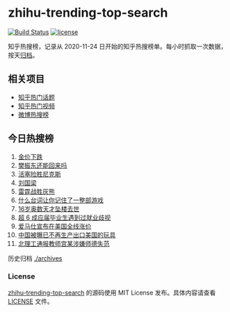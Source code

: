 # zhihu-trending-top-search

[![Build Status](https://github.com/justjavac/zhihu-trending-top-search/workflows/ci/badge.svg?branch=main)](https://github.com/justjavac/zhihu-trending-top-search/actions)
[![license](https://img.shields.io/github/license/justjavac/zhihu-trending-top-search)](https://github.com/justjavac/zhihu-trending-top-search/blob/main/LICENSE)

知乎热搜榜，记录从 2020-11-24 日开始的知乎热搜榜单。每小时抓取一次数据，按天[归档](./archives)。

## 相关项目

- [知乎热门话题](https://github.com/justjavac/zhihu-trending-hot-questions)
- [知乎热门视频](https://github.com/justjavac/zhihu-trending-hot-video)
- [微博热搜榜](https://github.com/justjavac/weibo-trending-hot-search)

## 今日热搜榜

<!-- BEGIN -->
<!-- 最后更新时间 Thu Apr 24 2025 10:24:51 GMT+0800 (China Standard Time) -->

1. [金价下跌](https://www.zhihu.com/search?q=%E9%87%91%E4%BB%B7%E4%B8%8B%E8%B7%8C)
1. [樊振东还能回来吗](https://www.zhihu.com/search?q=%E6%A8%8A%E6%8C%AF%E4%B8%9C%E8%BF%98%E8%83%BD%E5%9B%9E%E6%9D%A5%E5%90%97)
1. [活塞险胜尼克斯](https://www.zhihu.com/search?q=%E6%B4%BB%E5%A1%9E%E9%99%A9%E8%83%9C%E5%B0%BC%E5%85%8B%E6%96%AF)
1. [刘国梁](https://www.zhihu.com/search?q=%E5%88%98%E5%9B%BD%E6%A2%81)
1. [雷霆战胜灰熊](https://www.zhihu.com/search?q=%E9%9B%B7%E9%9C%86%E6%88%98%E8%83%9C%E7%81%B0%E7%86%8A)
1. [什么台词让你记住了一整部游戏](https://www.zhihu.com/search?q=%E4%BB%80%E4%B9%88%E5%8F%B0%E8%AF%8D%E8%AE%A9%E4%BD%A0%E8%AE%B0%E4%BD%8F%E4%BA%86%E4%B8%80%E6%95%B4%E9%83%A8%E6%B8%B8%E6%88%8F)
1. [16岁奥数天才坠楼去世](https://www.zhihu.com/search?q=16%E5%B2%81%E5%A5%A5%E6%95%B0%E5%A4%A9%E6%89%8D%E5%9D%A0%E6%A5%BC%E5%8E%BB%E4%B8%96)
1. [超 6 成应届毕业生遇到过就业歧视](https://www.zhihu.com/search?q=%E8%B6%85%206%20%E6%88%90%E5%BA%94%E5%B1%8A%E6%AF%95%E4%B8%9A%E7%94%9F%E9%81%87%E5%88%B0%E8%BF%87%E5%B0%B1%E4%B8%9A%E6%AD%A7%E8%A7%86)
1. [爱马仕宣布在美国全线涨价](https://www.zhihu.com/search?q=%E7%88%B1%E9%A9%AC%E4%BB%95%E5%AE%A3%E5%B8%83%E5%9C%A8%E7%BE%8E%E5%9B%BD%E5%85%A8%E7%BA%BF%E6%B6%A8%E4%BB%B7)
1. [中国被曝已不再生产出口美国的玩具](https://www.zhihu.com/search?q=%E4%B8%AD%E5%9B%BD%E8%A2%AB%E6%9B%9D%E5%B7%B2%E4%B8%8D%E5%86%8D%E7%94%9F%E4%BA%A7%E5%87%BA%E5%8F%A3%E7%BE%8E%E5%9B%BD%E7%9A%84%E7%8E%A9%E5%85%B7)
1. [北理工通报教师宫某涉嫌师德失范](https://www.zhihu.com/search?q=%E5%8C%97%E7%90%86%E5%B7%A5%E9%80%9A%E6%8A%A5%E6%95%99%E5%B8%88%E5%AE%AB%E6%9F%90%E6%B6%89%E5%AB%8C%E5%B8%88%E5%BE%B7%E5%A4%B1%E8%8C%83)

<!-- END -->

历史归档 [./archives](./archives)

### License

[zhihu-trending-top-search](https://github.com/justjavac/zhihu-trending-top-search) 的源码使用 MIT License
发布。具体内容请查看 [LICENSE](./LICENSE) 文件。
